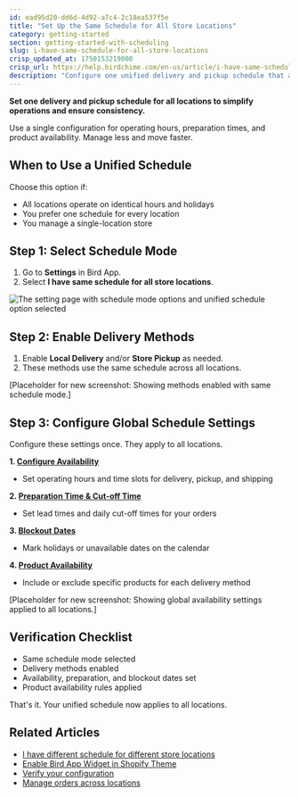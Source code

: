```yaml
---
id: ead95d20-dd6d-4d92-a7c4-2c18ea537f5e
title: "Set Up the Same Schedule for All Store Locations"
category: getting-started
section: getting-started-with-scheduling
slug: i-have-same-schedule-for-all-store-locations
crisp_updated_at: 1750153219000
crisp_url: https://help.birdchime.com/en-us/article/i-have-same-schedule-for-all-store-locations-13ukhrg/
description: "Configure one unified delivery and pickup schedule that applies to all your store locations. Simplify operating hours, preparation times, and product availability across your entire business."
---
```


**Set one delivery and pickup schedule for all locations to simplify operations and ensure consistency.**

Use a single configuration for operating hours, preparation times, and product availability. Manage less and move faster.

## When to Use a Unified Schedule

Choose this option if:
- All locations operate on identical hours and holidays
- You prefer one schedule for every location
- You manage a single-location store

## Step 1: Select Schedule Mode

1. Go to **Settings** in Bird App.
2. Select **I have same schedule for all store locations**.

![The setting page with schedule mode options and unified schedule option selected](https://storage.crisp.chat/users/helpdesk/website/ca826b447482b000/screenshot-2024-12-16-074117_m9ctr8.png)

## Step 2: Enable Delivery Methods

1. Enable **Local Delivery** and/or **Store Pickup** as needed.
2. These methods use the same schedule across all locations.

[Placeholder for new screenshot: Showing methods enabled with same schedule mode.]

## Step 3: Configure Global Schedule Settings

Configure these settings once. They apply to all locations.

**1. [Configure Availability](https://help.birdchime.com/en-us/article/configure-availability-settings-199dozz/)**
- Set operating hours and time slots for delivery, pickup, and shipping

**2. [Preparation Time & Cut-off Time](https://help.birdchime.com/en-us/article/configure-order-preparation-times-1b43s8n/)**
- Set lead times and daily cut-off times for your orders

**3. [Blockout Dates](https://help.birdchime.com/en-us/article/how-to-block-dates-from-calendar-tllghq/)**
- Mark holidays or unavailable dates on the calendar

**4. [Product Availability](https://help.birdchime.com/en-us/article/block-shipping-local-delivery-pickup-using-product-availability-t1zg9b/)**
- Include or exclude specific products for each delivery method

[Placeholder for new screenshot: Showing global availability settings applied to all locations.]

## Verification Checklist

- Same schedule mode selected
- Delivery methods enabled
- Availability, preparation, and blockout dates set
- Product availability rules applied

That's it. Your unified schedule now applies to all locations.

## Related Articles

- [I have different schedule for different store locations](https://help.birdchime.com/en-us/article/i-have-different-schedule-for-different-store-locations-1f6j2p0/)
- [Enable Bird App Widget in Shopify Theme](https://help.birdchime.com/en-us/article/enable-the-app-in-your-theme-450cbp/)
- [Verify your configuration](https://help.birdchime.com/en-us/article/place-a-test-order-13fhz0a/)
- [Manage orders across locations](https://help.birdchime.com/en-us/category/order-management-1l0qumf/)
